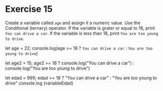 # Exercise 15

Create a variable called `age` and assign it a numeric value. Use the Conditional (ternary) operator. If the variable is grater or equal to 18, print `You can drive a car`. If the variable is less than 18, print `You are too young to drive`.

let age = 22;
console.log(age >= 18 ? `You can drive a car` : `You are too young to drive`)

let age2 = 15;
age2 >= 18 ? console.log("You can drive a car") : console.log("You are too young to drive")

let edad = 999;
edad >= 18 ? "You can drive a car" : "You are too young to drive"
console.log (variableEdad)